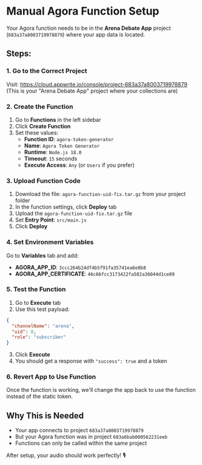 # Manual Agora Function Setup

Your Agora function needs to be in the **Arena Debate App** project (`683a37a8003719978879`) where your app data is located.

## Steps:

### 1. Go to the Correct Project
Visit: https://cloud.appwrite.io/console/project-683a37a8003719978879
(This is your "Arena Debate App" project where your collections are)

### 2. Create the Function
1. Go to **Functions** in the left sidebar
2. Click **Create Function**
3. Set these values:
   - **Function ID**: `agora-token-generator`
   - **Name**: `Agora Token Generator`
   - **Runtime**: `Node.js 18.0`
   - **Timeout**: `15` seconds
   - **Execute Access**: `Any` (or `Users` if you prefer)

### 3. Upload Function Code
1. Download the file: `agora-function-uid-fix.tar.gz` from your project folder
2. In the function settings, click **Deploy** tab
3. Upload the `agora-function-uid-fix.tar.gz` file
4. Set **Entry Point**: `src/main.js`
5. Click **Deploy**

### 4. Set Environment Variables
Go to **Variables** tab and add:
- **AGORA_APP_ID**: `3ccc264b24df4b5f91fa35741ea6e0b8`
- **AGORA_APP_CERTIFICATE**: `46c66fcc3173422fa582a36044d1ce89`

### 5. Test the Function
1. Go to **Execute** tab
2. Use this test payload:
```json
{
  "channelName": "arena",
  "uid": 0,
  "role": "subscriber"
}
```
3. Click **Execute**
4. You should get a response with `"success": true` and a token

### 6. Revert App to Use Function
Once the function is working, we'll change the app back to use the function instead of the static token.

## Why This is Needed
- Your app connects to project `683a37a8003719978879` 
- But your Agora function was in project `683a6bab000562231eeb`
- Functions can only be called within the same project

After setup, your audio should work perfectly! 🎙️ 
